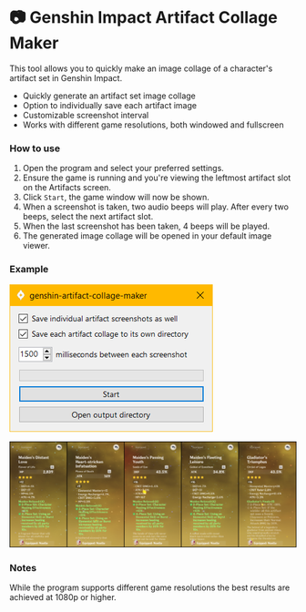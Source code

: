 # 📷 Genshin Impact Artifact Collage Maker
This tool allows you to quickly make an image collage of a character's artifact set in Genshin Impact.

- Quickly generate an artifact set image collage
- Option to individually save each artifact image
- Customizable screenshot interval
- Works with different game resolutions, both windowed and fullscreen

### How to use

1. Open the program and select your preferred settings.
2. Ensure the game is running and you're viewing the leftmost artifact slot on the Artifacts screen.
3. Click `Start`, the game window will now be shown.
4. When a screenshot is taken, two audio beeps will play. After every two beeps, select the next artifact slot.
6. When the last screenshot has been taken, 4 beeps will be played.
7. The generated image collage will be opened in your default image viewer.


### Example

![Example Program](example_program.png?raw=true "Example Program")

![Example Output](example_output.png?raw=true "Example Output")


### Notes

While the program supports different game resolutions the best results are achieved at 1080p or higher.